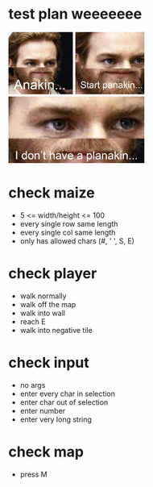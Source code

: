 # test plan weeeeeee

<img src="img.jpg" height="260">


# check maize

- 5 <= width/height <= 100
- every single row same length
- every single col same length
- only has allowed chars (#, ' ', S, E)

# check player

- walk normally
- walk off the map
- walk into wall
- reach E
- walk into negative tile

# check input

- no args
- enter every char in selection
- enter char out of selection
- enter number
- enter very long string

# check map

- press M
